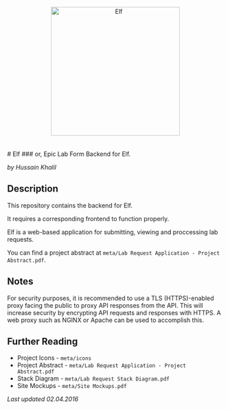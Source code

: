 <p align="center">
<img height="300" width="300" alt="Elf" src="meta/icons/elflogo2.svg" style="margin-bottom: 20px">
</p>
# Elf
### or, Epic Lab Form
Backend for Elf.

*by Hussain Khalil*

## Description
This repository contains the backend for Elf.

It requires a corresponding frontend to function properly.

Elf is a web-based application for submitting, viewing and proccessing lab requests.

You can find a project abstract at `meta/Lab Request Application - Project Abstract.pdf`.

## Notes
For security purposes, it is recommended to use a TLS (HTTPS)-enabled proxy facing the public to proxy API responses from the API. This will increase security by encrypting API requests and responses with HTTPS. A web proxy such as NGINX or Apache can be used to accomplish this.

## Further Reading
* Project Icons - `meta/icons`
* Project Abstract - `meta/Lab Request Application - Project Abstract.pdf`
* Stack Diagram - `meta/Lab Request Stack Diagram.pdf`
* Site Mockups - `meta/Site Mockups.pdf`

*Last updated 02.04.2016*
